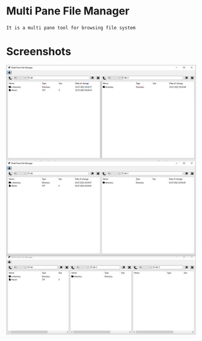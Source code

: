 # Multi Pane File Manager
	It is a multi pane tool for browsing file system
# Screenshots
![Screenshot](https://raw.githubusercontent.com/BuhankaTom/MultiPaneFileManager/main/Images/1.png)
![Screenshot](https://raw.githubusercontent.com/BuhankaTom/MultiPaneFileManager/main/Images/2.png)
	
